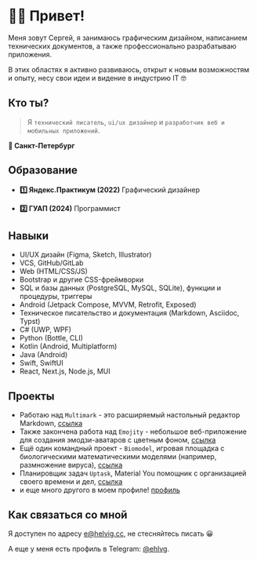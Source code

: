 # 👋🏻 Привет!

Меня зовут Сергей, я занимаюсь графическим дизайном, написанием технических документов, а также профессионально разрабатываю приложения. 

В этих областях я активно развиваюсь, открыт к новым возможностям и опыту, несу свои идеи и видение в индустрию IT 🤓

## Кто ты?

> Я `технический писатель`, `ui/ux дизайнер` и `разработчик веб и мобильных приложений`. 

**📍 Санкт-Петербург**

## Образование

- **1️⃣ Яндекс.Практикум (2022)**
    Графический дизайнер

- **2️⃣ ГУАП (2024)**
    Программист

## Навыки

- UI/UX дизайн (Figma, Sketch, Illustrator)  
- VCS, GitHub/GitLab  
- Web (HTML/CSS/JS)  
- Bootstrap и другие CSS-фреймворки  
- SQL и базы данных (PostgreSQL, MySQL, SQLite), функции и процедуры, триггеры  
- Android (Jetpack Compose, MVVM, Retrofit, Exposed)  
- Техническое писательство и документация (Markdown, Asciidoc, Typst)  
- C# (UWP, WPF)  
- Python (Bottle, CLI)  
- Kotlin (Android, Multiplatform)  
- Java (Android)  
- Swift, SwiftUI  
- React, Next.js, Node.js, MUI  

## Проекты

* Работаю над `Multimark` - это расширяемый настольный редактор Markdown, [ссылка](https://github.com/Leftbrained-Inc/multimark)
* Также закончена работа над `Emojity` - небольшое веб-приложение для создания эмодзи-аватаров с цветным фоном, [ссылка](https://github.com/amaruelle/Emojity)
* Ещё один командный проект - `Biomodel`, игровая площадка с биологическими математическими моделями (например, размножение вируса), [ссылка](https://github.com/amaruelle/Biomodel)
* Планировщик задач `Uptask`, Material You помощник с организацией своего времени и дел, [ссылка](https://github.com/amaruelle/uptask)
* и еще много другого в моем профиле! [профиль](https://github.com/amaruelle)

## Как связаться со мной

Я доступен по адресу e@helvig.cc, не стесняйтесь писать :grinning:

А еще у меня есть профиль в Telegram: [@ehlvg](ehlvg.t.me).
